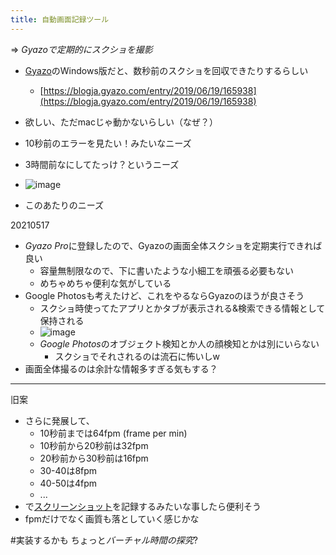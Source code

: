 ```yaml
---
title: 自動画面記録ツール
---
```


=> *Gyazoで定期的にスクショを撮影*

* [Gyazo](Gyazo.md)のWindows版だと、数秒前のスクショを回収できたりするらしい
  
  * [https://blogja.gyazo.com/entry/2019/06/19/165938](https://blogja.gyazo.com/entry/2019/06/19/165938)
* 欲しい、ただmacじゃ動かないらしい（なぜ？）

* 10秒前のエラーを見たい！みたいなニーズ

* 3時間前なにしてたっけ？というニーズ

* ![image](https://gyazo.com/c2a8294dc17be1053bbe2e074ca592fa/thumb/1000)

* このあたりのニーズ

20210517

* *Gyazo Pro*に登録したので、Gyazoの画面全体スクショを定期実行できれば良い
  * 容量無制限なので、下に書いたような小細工を頑張る必要もない
  * めちゃめちゃ便利な気がしている
* Google Photosも考えたけど、これをやるならGyazoのほうが良さそう
  * スクショ時使ってたアプリとかタブが表示される&検索できる情報として保持される
  * ![image](https://gyazo.com/59ab2eb0834121a54db092fdbe450d79/thumb/1000)
  * *Google Photos*のオブジェクト検知とか人の顔検知とかは別にいらない
    * スクショでそれされるのは流石に怖いしw
* 画面全体撮るのは余計な情報多すぎる気もする？

---

旧案

* さらに発展して、
  * 10秒前までは64fpm (frame per min)
  * 10秒前から20秒前は32fpm
  * 20秒前から30秒前は16fpm
  * 30-40は8fpm
  * 40-50は4fpm
  * ...
* で[スクリーンショット](%E3%82%B9%E3%82%AF%E3%83%AA%E3%83%BC%E3%83%B3%E3%82%B7%E3%83%A7%E3%83%83%E3%83%88.md)を記録するみたいな事したら便利そう
* fpmだけでなく画質も落としていく感じかな

\#実装するかも
ちょっと*バーチャル時間の探究*?
